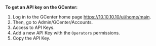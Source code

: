 
**To get an API key on the GCenter:**

1. Log in to the GCenter home page https://10.10.10.10/ui/home/main.
2. Then, go to Admin/GCenter/Accounts.
3. Access to API Keys.
4. Add a new API Key with the `Operators` permissions.
5. Copy the API Key.
